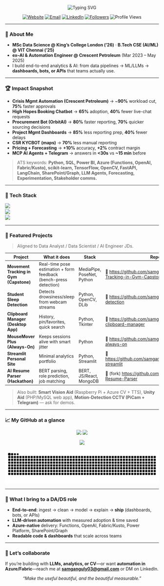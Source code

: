 <!-- Profile README for @samganguly -->
<!-- Clean, animated, and recruiter-friendly -->

<p align="center">
  <img src="https://readme-typing-svg.demolab.com?font=Nunito+Sans&pause=1200&center=true&vCenter=true&width=950&height=55&lines=Hi%F0%9F%91%8B+I'm+Samrat+Ganguly;Data+Analyst+%7C+AI%2FML+Engineer+%7C+ex+Crescent+Petroleum;MSc+Data+Science+@+KCL'26;LLM+Agents+%7C+Analytics+Dashboards+%7C+Computer+Vision" alt="Typing SVG" />
</p>

<p align="center">
  <a href="https://www.techdevai.com"><img alt="Website" src="https://img.shields.io/badge/Portfolio-techdevai.com-0A66C2?logo=vercel&logoColor=white"></a>
  <a href="mailto:samganguly03@gmail.com"><img alt="Email" src="https://img.shields.io/badge/Email-samganguly03%40gmail.com-FF4B4B?logo=gmail&logoColor=white"></a>
  <a href="https://www.linkedin.com/in/samratganguly03/"><img alt="LinkedIn" src="https://img.shields.io/badge/LinkedIn-Samrat%20Ganguly-0A66C2?logo=linkedin&logoColor=white"></a>
  <a href="https://github.com/samganguly?tab=followers"><img alt="Followers" src="https://img.shields.io/github/followers/samganguly?style=social"></a>
  <img alt="Profile Views" src="https://komarev.com/ghpvc/?username=samganguly&label=Profile%20views&color=0e75b6&style=flat" />
</p>

---

### 🚀 About Me
- **MSc Data Science @ King’s College London (’26)** · **B.Tech CSE (AI/ML) @ VIT Chennai (’25)**
- **ex–AI & Automation Engineer @ Crescent Petroleum** (Mar 2023 – May 2025)
- I build end-to-end analytics & AI: from data pipelines → ML/LLMs → **dashboards, bots, or APIs** that teams actually use.

---

### 🏆 Impact Snapshot
- **Crisis Mgmt Automation (Crescent Petroleum)** → ~**90%** workload cut, **75%** faster approvals  
- **High Hopes Booking Chatbot** → **65%** adoption, **40%** fewer live-chat requests  
- **Procurement Bot (OrbitAI)** → **80%** faster reporting, **70%** quicker sourcing decisions  
- **Project Mgmt Dashboards** → **85%** less reporting prep, **40%** fewer delays  
- **CSR KYCBOT (maps)** → **70%** less manual reporting  
- **Pricing + Forecasting** → **+10%** accuracy, **+2%** contract margin  
- **MCP AI Agents + Telegram** → answers in **<30s** vs **~15 min** before

> ATS keywords: **Python, SQL, Power BI, Azure (Functions, OpenAI, Fabric/Kusto), scikit-learn, TensorFlow, OpenCV, FastAPI, LangChain, SharePoint/Graph, LLM Agents, Forecasting, Experimentation, Stakeholder comms.**

---

### 🧰 Tech Stack
<p align="left">
  <img src="https://skillicons.dev/icons?i=python,java,cpp,js,ts,react,html,css,tailwind,bootstrap" />
  <br/>
  <img src="https://skillicons.dev/icons?i=tensorflow,pytorch,sklearn,opencv,fastapi,nodejs,express" />
  <br/>
  <img src="https://skillicons.dev/icons?i=azure,vercel,linux,git,github,postgres,mysql,mongodb,powershell,bash" />
</p>

---

### 🔬 Featured Projects
> Aligned to Data Analyst / Data Scientist / AI Engineer JDs.

| Project | What it does | Stack | Repo |
|---|---|---|---|
| **Movement Tracking in Gym (Capstone)** | Real-time pose estimation + form feedback (bench-press detection) | MediaPipe, PoseNet, Python | 🔗 https://github.com/samganguly/Movement-Tracking-in-Gym-Capstone |
| **Student Sleep Detection** | Detects drowsiness/sleep from webcam streams | Python, OpenCV, DLib | 🔗 https://github.com/samganguly/student-sleep-detection |
| **Clipboard Manager (Desktop App)** | History, pin/favorites, quick search | Python, Tkinter | 🔗 https://github.com/samganguly/sammy-clipboard-manager |
| **MouseMover Plus (Always-On)** | Keeps sessions alive with smart jitter | Python | 🔗 https://github.com/samganguly/sammy-always-on |
| **Streamlit Personal Site** | Minimal analytics portfolio | Python, Streamlit | 🔗 https://github.com/samganguly/personalwebsite-streamlit |
| **AI Resume Parser (Hackathon)** | BERT parsing, role prediction, job matching | BERT, JS/React, MongoDB | 🔗 (fork) https://github.com/Zephyrus02/NLP-Resume-Parser |

> Also built: **Smart Vision Aid** (Raspberry Pi + Azure CV + TTS), **Unity Aid** (PHP/MySQL web app), **Motion-Detection CCTV (PiCam + Telegram)** — ask for demos.

---

### 📈 My GitHub at a glance
<p align="center">
  <img height="165" src="https://github-readme-stats.vercel.app/api?username=samganguly&show_icons=true&count_private=true&include_all_commits=true" />
  <img height="165" src="https://github-readme-streak-stats.herokuapp.com/?user=samganguly" />
</p>
<p align="center">
  <img height="165" src="https://github-readme-stats.vercel.app/api/top-langs/?username=samganguly&layout=compact&langs_count=8" />
</p>

<!-- 🐍 Contribution Snake (auto-generated SVGs)—see instructions below -->
<p align="center">
  <picture>
    <source media="(prefers-color-scheme: dark)" srcset="https://raw.githubusercontent.com/samganguly/samganguly/output/snake.svg">
    <source media="(prefers-color-scheme: light)" srcset="https://raw.githubusercontent.com/samganguly/samganguly/output/snake-light.svg">
    <img alt="github contribution grid snake animation" src="https://raw.githubusercontent.com/samganguly/samganguly/output/snake.svg">
  </picture>
</p>

---

### 💼 What I bring to a DA/DS role
- **End-to-end**: ingest → clean → model → explain → **ship** (dashboards, bots, or APIs)
- **LLM-driven automation** with measured adoption & time saved
- **Azure-native** delivery: Functions, OpenAI, Fabric/Kusto, Power Platform, SharePoint/Graph
- **Readable code & dashboards** that scale across teams

---

### 📣 Let’s collaborate
If you’re building with **LLMs, analytics, or CV**—or want **automation in Azure/Fabric**—reach me at **samganguly03@gmail.com** or DM on LinkedIn.

<p align="center">
  <i>“Make the useful beautiful, and the beautiful measurable.”</i>
</p>
